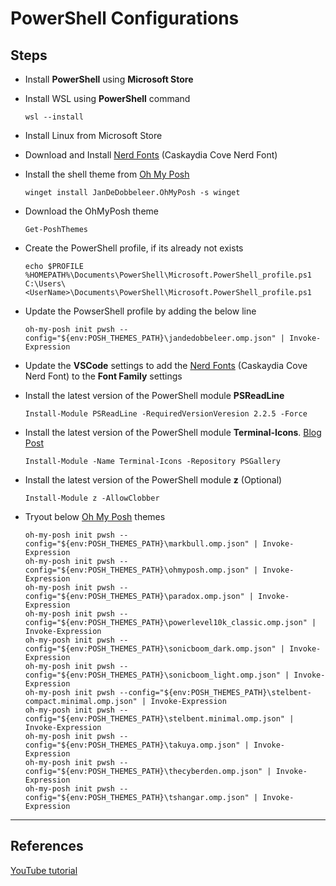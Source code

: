 # PowerShell Configurations

## Steps

- Install **PowerShell** using **Microsoft Store**

- Install WSL using **PowerShell** command

  ```
  wsl --install
  ```

- Install Linux from Microsoft Store

- Download and Install [Nerd Fonts](https://www.nerdfonts.com/) (Caskaydia Cove Nerd Font)

- Install the shell theme from [Oh My Posh](https://ohmyposh.dev/)

  ```
  winget install JanDeDobbeleer.OhMyPosh -s winget
  ```

- Download the OhMyPosh theme

  ```
  Get-PoshThemes
  ```

- Create the PowerShell profile, if its already not exists

  ```
  echo $PROFILE
  %HOMEPATH%\Documents\PowerShell\Microsoft.PowerShell_profile.ps1
  C:\Users\<UserName>\Documents\PowerShell\Microsoft.PowerShell_profile.ps1
  ```

- Update the PowserShell profile by adding the below line

  ```
  oh-my-posh init pwsh --config="${env:POSH_THEMES_PATH}\jandedobbeleer.omp.json" | Invoke-Expression
  ```

- Update the **VSCode** settings to add the [Nerd Fonts](https://www.nerdfonts.com/) (Caskaydia Cove Nerd Font) to the **Font Family** settings

- Install the latest version of the PowerShell module **PSReadLine**

  ```
  Install-Module PSReadLine -RequiredVersionVeresion 2.2.5 -Force
  ```

- Install the latest version of the PowerShell module **Terminal-Icons**. [Blog Post](https://www.hanselman.com/blog/take-your-windows-terminal-and-powershell-to-the-next-level-with-terminal-icons)

  ```
  Install-Module -Name Terminal-Icons -Repository PSGallery
  ```

- Install the latest version of the PowerShell module **z** (Optional)

  ```
  Install-Module z -AllowClobber
  ```

- Tryout below [Oh My Posh](https://ohmyposh.dev/) themes
  ```
  oh-my-posh init pwsh --config="${env:POSH_THEMES_PATH}\markbull.omp.json" | Invoke-Expression
  oh-my-posh init pwsh --config="${env:POSH_THEMES_PATH}\ohmyposh.omp.json" | Invoke-Expression
  oh-my-posh init pwsh --config="${env:POSH_THEMES_PATH}\paradox.omp.json" | Invoke-Expression
  oh-my-posh init pwsh --config="${env:POSH_THEMES_PATH}\powerlevel10k_classic.omp.json" | Invoke-Expression
  oh-my-posh init pwsh --config="${env:POSH_THEMES_PATH}\sonicboom_dark.omp.json" | Invoke-Expression
  oh-my-posh init pwsh --config="${env:POSH_THEMES_PATH}\sonicboom_light.omp.json" | Invoke-Expression
  oh-my-posh init pwsh --config="${env:POSH_THEMES_PATH}\stelbent-compact.minimal.omp.json" | Invoke-Expression
  oh-my-posh init pwsh --config="${env:POSH_THEMES_PATH}\stelbent.minimal.omp.json" | Invoke-Expression
  oh-my-posh init pwsh --config="${env:POSH_THEMES_PATH}\takuya.omp.json" | Invoke-Expression
  oh-my-posh init pwsh --config="${env:POSH_THEMES_PATH}\thecyberden.omp.json" | Invoke-Expression
  oh-my-posh init pwsh --config="${env:POSH_THEMES_PATH}\tshangar.omp.json" | Invoke-Expression
  ```

---

## References

[YouTube tutorial](https://www.youtube.com/watch?v=VT2L1SXFq9U)
